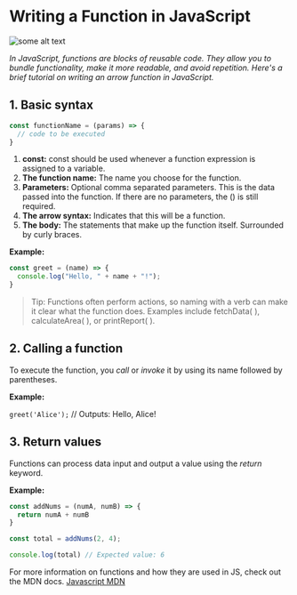# Writing a Function in JavaScript
![some alt text](https://images.unsplash.com/photo-1750688650392-42b653fb50d6?w=600&auto=format&fit=crop&q=60&ixlib=rb-4.1.0&ixid=M3wxMjA3fDB8MHx0b3BpYy1mZWVkfDh8Ym84alFLVGFFMFl8fGVufDB8fHx8fA%3D%3D/image)

*In JavaScript, functions are blocks of reusable code. They allow you to bundle functionality, make it more readable, and avoid repetition. Here's a brief tutorial on writing an arrow function in JavaScript.*

## 1. Basic syntax
```Javascript
const functionName = (params) => {
  // code to be executed
}
```
1. **const:** const should be used whenever a function expression is assigned to a variable.
2. **The function name:** The name you choose for the function.
3. **Parameters:** Optional comma separated parameters. This is the data passed into the function. If there are no parameters, the () is still required.
4. **The arrow syntax:** Indicates that this will be a function.
5. **The body:** The statements that make up the function itself. Surrounded by curly braces.

**Example:**
```Javascript
const greet = (name) => {
  console.log("Hello, " + name + "!");
}
```
>Tip: Functions often perform actions, so naming with a verb can make it clear what the function does. Examples include fetchData( ), calculateArea( ), or printReport( ). 

## 2. Calling a function

To execute the function, you *call* or *invoke* it by using its name followed by parentheses.

**Example:**

`greet('Alice');` // Outputs: Hello, Alice!

## 3. Return values

Functions can process data input and output a value using the *return* keyword.

**Example:** 
```Javascript
const addNums = (numA, numB) => {
  return numA + numB
}

const total = addNums(2, 4);

console.log(total) // Expected value: 6
```
For more information on functions and how they are used in JS, check out the MDN docs. 
[Javascript MDN](https://developer.mozilla.org/en-US/docs/Web/JavaScript/Guide/Functions)




